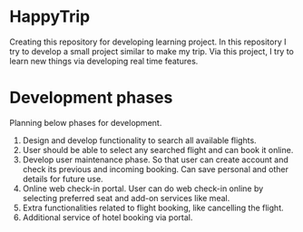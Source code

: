 # HappyTrip
Creating this repository for developing learning project. In this repository I try to develop a small project similar to make my trip. Via this project, I try to learn new things via developing real time features. 

# Development phases
Planning below phases for development.

1. Design and develop functionality to search all available flights.
2. User should be able to select any searched flight and can book it online.
3. Develop user maintenance phase. So that user can create account and check its previous and incoming booking. Can save personal and other details for future use.
4. Online web check-in portal. User can do web check-in online by selecting preferred seat and add-on services like meal.
5. Extra functionalities related to flight booking, like cancelling the flight.
6. Additional service of hotel booking via portal.
